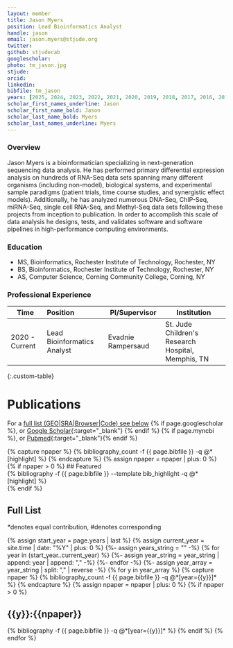 ```yaml
---
layout: member
title: Jason Myers
position: Lead Bioinformatics Analyst
handle: jason
email: jason.myers@stjude.org
twitter:
github: stjudecab
googlescholar: 
photo: tm_jason.jpg
stjude: 
orcid: 
linkedin: 
bibfile: tm_jason
years: [2025, 2024, 2023, 2022, 2021, 2020, 2019, 2018, 2017, 2016, 2015, 2014, 2013,2012,2011,2010]
scholar_first_names_underline: Jason
scholar_first_name_bold: Jason
scholar_last_name_bold: Myers
scholar_last_names_underline: Myers
---
```


### Overview
Jason Myers is a bioinformatician specializing in next-generation sequencing data analysis. He has performed primary differential expression analysis on hundreds of RNA-Seq data sets spanning many different organisms (including non-model), biological systems, and experimental sample paradigms (patient trials, time course studies, and synergistic effect models). Additionally, he has analyzed numerous DNA-Seq, ChIP-Seq, miRNA-Seq, single cell RNA-Seq, and Methyl-Seq data sets following these projects from inception to publication. In order to accomplish this scale of data analysis he designs, tests, and validates software and software pipelines in high-performance computing environments.

### Education
- MS, Bioinformatics, Rochester Institute of Technology, Rochester, NY
- BS, Bioinformatics, Rochester Institute of Technology, Rochester, NY
- AS, Computer Science, Corning Community College, Corning, NY


### Professional Experience

Time           | Position                    | PI/Supervisor      | Institution                                        |
-----------    | :-----------                | -----------        | -----------                                        |
2020 - Current | Lead Bioinformatics Analyst | Evadnie Rampersaud | St. Jude Children's Research Hospital, Memphis, TN |
{:.custom-table}

<!--more-->

# Publications

For a [full list (GEO\|SRA\|Browser\|Code) see below](#full-list)
{% if page.googlescholar %}, or [Google Scholar](https://scholar.google.com/citations?user={{page.googlescholar}}){:target="_blank"}
{% endif %} {% if page.myncbi %}, or [Pubmed](https://www.ncbi.nlm.nih.gov/myncbi/{{page.myncbi}}/bibliography/public/){:target="_blank"}{% endif %}


<div class="row">
  {% capture npaper %}
    {% bibliography_count -f {{ page.bibfile }} -q @*[highlight] %}
  {% endcapture %}
  {% assign npaper = npaper | plus: 0 %}
  {% if npaper > 0 %}
## Featured

<div class="publications_highlight">
  {% bibliography -f {{ page.bibfile }} --template bib_highlight -q @*[highlight] %}
</div>
{% endif %}

</div>

## Full List

<nobr><em>*</em>denotes equal contribution, <em>#</em>denotes corresponding</nobr>

<div class="publications">
{% assign start_year = page.years | last %}
{% assign current_year = site.time | date: "%Y" | plus: 0 %}
{%- assign years_string = "" -%}
{% for year in (start_year..current_year) %}
    {%- assign year_string = year_string | append: year | append: "," -%}
{%- endfor -%}
{%- assign year_array = year_string | split: "," | reverse -%}
{% for y in year_array %}
  {% capture npaper %}
    {% bibliography_count -f {{ page.bibfile }} -q @*[year={{y}}]* %}
  {% endcapture %}
  {% assign npaper = npaper | plus: 0 %}
  {% if npaper > 0 %}
  <h2 class="year">{{y}}:{{npaper}}</h2>
  {% bibliography -f {{ page.bibfile }} -q @*[year={{y}}]* %}
  {% endif %}
{% endfor %}
</div>
